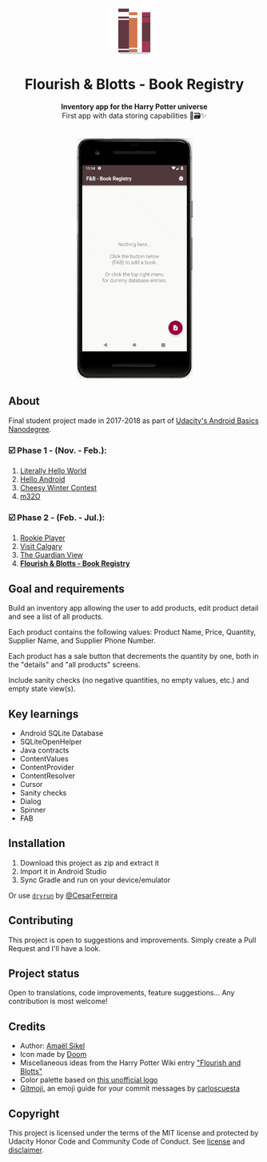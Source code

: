 <div align="center"><img src="app/src/main/res/mipmap-xhdpi/ic_launcher.png"></div>
<h1 align="center">Flourish & Blotts - Book Registry</h1>
<p align="center"><strong>Inventory app for the Harry Potter universe</strong>
<br>First app with data storing capabilities 📱🗃✨</p>
<br/>
<div align="center"><img src="demo.gif"></img></div>
<h2>About</h2>
Final student project made in 2017-2018 as part of <a href="https://eu.udacity.com/course/android-basics-nanodegree-by-google--nd803" target="_blank">Udacity's Android Basics Nanodegree</a>.

<h3>☑️ Phase 1 - (Nov. - Feb.):</h3>

1. <a href="https://github.com/r4dixx/LiterallyHelloWorld" target="_blank">Literally Hello World</a>
2. <a href="https://github.com/r4dixx/HelloAndroid" target="_blank">Hello Android</a>
3. <a href="https://github.com/r4dixx/CheesyWinterContest" target="_blank">Cheesy Winter Contest</a>
4. <a href="https://github.com/r4dixx/m32O" target="_blank">m32O</a>

<h3>☑️ Phase 2 - (Feb. - Jul.):</h3>

1. <a href="https://github.com/r4dixx/RookiePlayer" target="_blank">Rookie Player</a>
2. <a href="https://github.com/r4dixx/VisitCalgary" target="_blank">Visit Calgary</a>
3. <a href="https://github.com/r4dixx/TheGuardianView" target="_blank">The Guardian View</a>
4. <strong><a href="https://github.com/r4dixx/Flourish-And-Blotts-Book-Registry" target="_blank">Flourish & Blotts - Book Registry</a></strong>

<h2>Goal and requirements</h2>

Build an inventory app allowing the user to add products, edit product detail and see a list of all products.

Each product contains the following values: Product Name, Price, Quantity, Supplier Name, and Supplier Phone Number.

Each product has a sale button that decrements the quantity by one, both in the "details" and "all products" screens.

Include sanity checks (no negative quantities, no empty values, etc.) and empty state view(s).

<h2>Key learnings</h2>

- Android SQLite Database
- SQLiteOpenHelper
- Java contracts
- ContentValues
- ContentProvider
- ContentResolver
- Cursor
- Sanity checks
- Dialog
- Spinner
- FAB

<h2>Installation</h2>

1. Download this project as zip and extract it
2. Import it in Android Studio
3. Sync Gradle and run on your device/emulator

Or use <a href="https://github.com/cesarferreira/dryrun" target="_blank">`dryrun`</a> by <a href="https://github.com/cesarferreira" target="_blank">@CesarFerreira</a>


<h2>Contributing</h2>

This project is open to suggestions and improvements. Simply create a Pull Request and I'll have a look.

<h2>Project status</h2>

Open to translations, code improvements, feature suggestions... Any contribution is most welcome!

<h2>Credits</h2>

- Author: <a href="https://twitter.com/r4dixx" target="_blank">Amaël Sikel</a>
- Icon made by <a href ="https://openclipart.org/detail/289671/books" target="_blank">Doom</a>
- Miscellaneous ideas from the Harry Potter Wiki entry <a href="http://harrypotter.wikia.com/wiki/Flourish_and_Blotts" target="_blank">"Flourish and Blotts"</a>
- Color palette based on <a href="https://vignette.wikia.nocookie.net/harrypotter/images/a/a8/Flourish_and_Blotts_sign.jpg/revision/latest?cb=20091026005244" target="_blank">this unofficial logo</a>
- <a href="https://gitmoji.carloscuesta.me/" target="_blank">Gitmoji</a>, an emoji guide for your commit messages by <a href="https://github.com/carloscuesta" target="_blank">carloscuesta</a>

<h2>Copyright</h2>
This project is licensed under the terms of the MIT license and protected by Udacity Honor Code and Community Code of Conduct. See <a href="LICENSE.md">license</a> and <a href="LICENSE.DISCLAIMER.md">disclaimer</a>.
